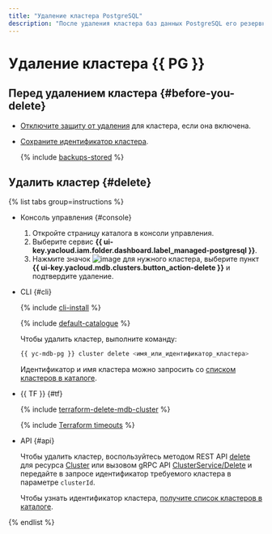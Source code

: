 ```yaml
---
title: "Удаление кластера PostgreSQL"
description: "После удаления кластера баз данных PostgreSQL его резервные копии сохраняются и могут быть использованы для восстановления в течение 7 дней. Чтобы восстановить удаленный кластер из резервной копии, вам потребуется его идентификатор, поэтому сохраните идентификатор кластера в надежном месте перед удалением."
---
```


# Удаление кластера {{ PG }}

## Перед удалением кластера {#before-you-delete}

* [Отключите защиту от удаления](update.md#change-additional-settings) для кластера, если она включена.
* [Сохраните идентификатор кластера](cluster-list.md#list-clusters).

  {% include [backups-stored](../../_includes/mdb/backups-stored.md) %}

## Удалить кластер {#delete}

{% list tabs group=instructions %}

- Консоль управления {#console}
  
  1. Откройте страницу каталога в консоли управления.
  1. Выберите сервис **{{ ui-key.yacloud.iam.folder.dashboard.label_managed-postgresql }}**.
  1. Нажмите значок ![image](../../_assets/console-icons/ellipsis.svg) для нужного кластера, выберите пункт **{{ ui-key.yacloud.mdb.clusters.button_action-delete }}** и подтвердите удаление.
  
- CLI {#cli}
  
  {% include [cli-install](../../_includes/cli-install.md) %}
  
  {% include [default-catalogue](../../_includes/default-catalogue.md) %}
  
  Чтобы удалить кластер, выполните команду:
  
  ```bash
  {{ yc-mdb-pg }} cluster delete <имя_или_идентификатор_кластера>
  ```
  
  Идентификатор и имя кластера можно запросить со [списком кластеров в каталоге](cluster-list.md#list-clusters).

- {{ TF }} {#tf}

  {% include [terraform-delete-mdb-cluster](../../_includes/mdb/terraform-delete-mdb-cluster.md) %}

  {% include [Terraform timeouts](../../_includes/mdb/mpg/terraform/timeouts.md) %}

- API {#api}

  Чтобы удалить кластер, воспользуйтесь методом REST API [delete](../api-ref/Cluster/delete.md) для ресурса [Cluster](../api-ref/Cluster/index.md) или вызовом gRPC API [ClusterService/Delete](../api-ref/grpc/cluster_service.md#Delete) и передайте в запросе идентификатор требуемого кластера в параметре `clusterId`.

  Чтобы узнать идентификатор кластера, [получите список кластеров в каталоге](cluster-list.md#list-clusters).

{% endlist %}
